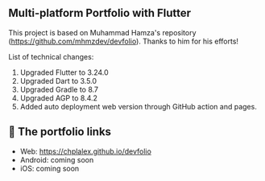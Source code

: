 ## Multi-platform Portfolio with Flutter 

This project is based on Muhammad Hamza's repository (https://github.com/mhmzdev/devfolio). 
Thanks to him for his efforts!

List of technical changes:

1) Upgraded Flutter to 3.24.0
2) Upgraded Dart to 3.5.0
3) Upgraded Gradle to 8.7
4) Upgraded AGP to 8.4.2
5) Added auto deployment web version through GitHub action and pages.

## 🔗 The portfolio links

* Web: https://chplalex.github.io/devfolio
* Android: coming soon
* iOS: coming soon
